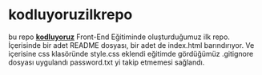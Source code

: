 # kodluyoruzilkrepo
bu repo  [**kodluyoruz**](https://www.kodluyoruz.org/) Front-End Eğitiminde oluşturduğumuz ilk repo. İçerisinde bir adet README dosyası, bir adet de index.html barındırıyor. Ve içerisine css klasöründe style.css eklendi eğitimde gördüğümüz .gitignore dosyası uygulandı password.txt yi takip etmemesi sağlandı.







